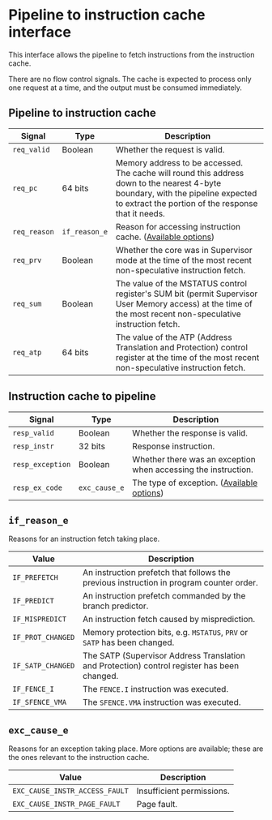 # Pipeline to instruction cache interface

This interface allows the pipeline to fetch instructions from the instruction cache.

There are no flow control signals. The cache is expected to process only one request at a time, and the output must be consumed immediately.

## Pipeline to instruction cache

| Signal | Type | Description |
| --- | --- | --- |
| `req_valid` | Boolean | Whether the request is valid. |
| `req_pc` | 64 bits | Memory address to be accessed. The cache will round this address down to the nearest 4-byte boundary, with the pipeline expected to extract the portion of the response that it needs. |
| `req_reason` | `if_reason_e` | Reason for accessing instruction cache. ([Available options](#if_reason_e)) |
| `req_prv` | Boolean | Whether the core was in Supervisor mode at the time of the most recent non-speculative instruction fetch. |
| `req_sum` | Boolean | The value of the MSTATUS control register's SUM bit (permit Supervisor User Memory access) at the time of the most recent non-speculative instruction fetch. |
| `req_atp` | 64 bits | The value of the ATP (Address Translation and Protection) control register at the time of the most recent non-speculative instruction fetch. |

## Instruction cache to pipeline

| Signal | Type | Description |
| --- | --- | --- |
| `resp_valid` | Boolean | Whether the response is valid. |
| `resp_instr` | 32 bits | Response instruction. |
| `resp_exception` | Boolean | Whether there was an exception when accessing the instruction. |
| `resp_ex_code` | `exc_cause_e` | The type of exception. ([Available options](#exc_cause_e)) |

## `if_reason_e`
Reasons for an instruction fetch taking place.

| Value | Description |
| --- | --- |
| `IF_PREFETCH` | An instruction prefetch that follows the previous instruction in program counter order. |
| `IF_PREDICT` | An instruction prefetch commanded by the branch predictor. |
| `IF_MISPREDICT` | An instruction fetch caused by misprediction. |
| `IF_PROT_CHANGED` | Memory protection bits, e.g. `MSTATUS`, `PRV` or `SATP` has been changed. |
| `IF_SATP_CHANGED` | The SATP (Supervisor Address Translation and Protection) control register has been changed. |
| `IF_FENCE_I` | The `FENCE.I` instruction was executed. |
| `IF_SFENCE_VMA` | The `SFENCE.VMA` instruction was executed. |

## `exc_cause_e`
Reasons for an exception taking place. More options are available; these are the ones relevant to the instruction cache.

| Value | Description |
| --- | --- |
| `EXC_CAUSE_INSTR_ACCESS_FAULT` | Insufficient permissions. |
| `EXC_CAUSE_INSTR_PAGE_FAULT` | Page fault. |
